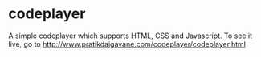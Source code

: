 # codeplayer
A simple codeplayer which supports HTML, CSS and Javascript.
To see it live, go to http://www.pratikdaigavane.com/codeplayer/codeplayer.html
